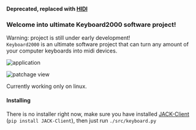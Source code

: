 **Deprecated, replaced with [HIDI](https://github.com/gethiox/HIDI)**

### Welcome into ultimate Keyboard2000 software project!

Warning: project is still under early development!  
`Keyboard2000` is an ultimate software project that can turn any amount of your computer keyboards into midi devices.

![application](docs/event_log.png)

![patchage view](docs/patchage.png)

Currently working only on linux.
 
#### Installing

There is no installer right now, make sure you have installed [JACK-Client](https://pypi.python.org/pypi/JACK-Client/)
(`pip install JACK-Client`), then just run `./src/keyboard.py` 
